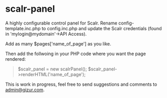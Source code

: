 scalr-panel
===========

A highly configurable control panel for Scalr. Rename config-template.inc.php to config.inc.php
and update the Scalr credentials (found in 'mylogin@mydomain'->API Access).

Add as many $pages['name_of_page'] as you like. 

Then add the follwoing in your PHP code where you want the page rendered:
<blockquote><p>
$scalr_panel = new scalrPanel();
$scalr_panel->renderHTML('name_of_page');
</p></blockquote>

This is work in progress, feel free to send suggestions and comments to admin@gizur.com.

